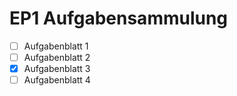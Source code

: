 # EP1 Aufgabensammulung
- [ ] Aufgabenblatt 1
- [ ] Aufgabenblatt 2
- [X] Aufgabenblatt 3
- [ ] Aufgabenblatt 4
